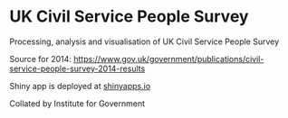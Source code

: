 UK Civil Service People Survey
==============================
Processing, analysis and visualisation of UK Civil Service People Survey

Source for 2014: https://www.gov.uk/government/publications/civil-service-people-survey-2014-results

Shiny app is deployed at [shinyapps.io](https://petrbouchal.shinyapps.io/cspeoplesurvey)

Collated by Institute for Government
